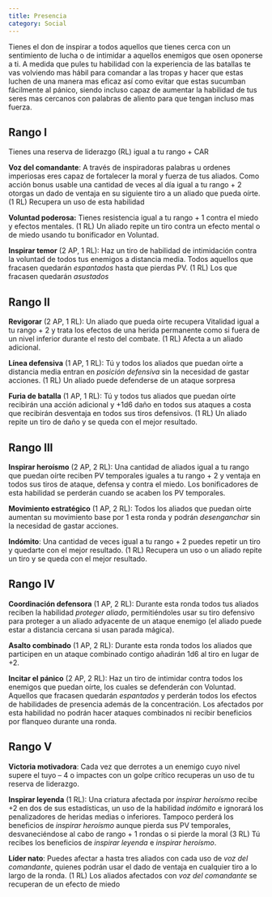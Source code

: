 ```yaml
---
title: Presencia
category: Social
---
```


Tienes el don de inspirar a todos aquellos que tienes cerca con un sentimiento de lucha o de intimidar a aquellos enemigos que osen oponerse a ti. A medida que pules tu habilidad con la experiencia de las batallas te vas volviendo mas hábil para comandar a las tropas y hacer que estas luchen de una manera mas eficaz así como evitar que estas sucumban fácilmente al pánico, siendo incluso capaz de aumentar la habilidad de tus seres mas cercanos con palabras de aliento para que tengan incluso mas fuerza.

## Rango I

Tienes una reserva de liderazgo (RL) igual a tu rango + CAR

**Voz del comandante**: A través de inspiradoras palabras u ordenes imperiosas eres capaz de fortalecer la moral y fuerza de tus aliados. Como acción bonus usable una cantidad de veces al día igual a tu rango + 2 otorgas un dado de ventaja en su siguiente tiro a un aliado que pueda oírte. (1 RL) Recupera un uso de esta habilidad

**Voluntad poderosa:** Tienes resistencia igual a tu rango + 1 contra el miedo y efectos mentales. (1 RL) Un aliado repite un tiro contra un efecto mental o de miedo usando tu bonificador en Voluntad.

**Inspirar temor** (2 AP, 1 RL): Haz un tiro de habilidad de intimidación contra la voluntad de todos tus enemigos a distancia media. Todos aquellos que fracasen quedarán *espantados* hasta que pierdas PV. (1 RL) Los que fracasen quedarán *asustados*

## Rango II  

**Revigorar** (2 AP, 1 RL): Un aliado que pueda oírte recupera Vitalidad igual a tu rango + 2 y trata los efectos de una herida permanente como si fuera de un nivel inferior durante el resto del combate. (1 RL) Afecta a un aliado adicional.

**Línea defensiva** (1 AP, 1 RL): Tú y todos los aliados que puedan oírte a distancia media entran en *posición defensiva* sin la necesidad de gastar acciones. (1 RL) Un aliado puede defenderse de un ataque sorpresa

**Furia de batalla** (1 AP, 1 RL): Tú y todos tus aliados que puedan oírte recibirán una acción adicional y +1d6 daño en todos sus ataques a costa que recibirán desventaja en todos sus tiros defensivos. (1 RL) Un aliado repite un tiro de daño y se queda con el mejor resultado.

## Rango III	

**Inspirar heroísmo** (2 AP, 2 RL): Una cantidad de aliados igual a tu rango que puedan oírte reciben PV temporales iguales a tu rango + 2 y ventaja en todos sus tiros de ataque, defensa y contra el miedo. Los bonificadores de esta habilidad se perderán cuando se acaben los PV temporales.

**Movimiento estratégico** (1 AP, 2 RL): Todos los aliados que puedan oírte aumentan su movimiento base por 1 esta ronda y podrán *desenganchar* sin la necesidad de gastar acciones.

**Indómito**: Una cantidad de veces igual a tu rango + 2 puedes repetir un tiro y quedarte con el mejor resultado. (1 RL) Recupera un uso o un aliado repite un tiro y se queda con el mejor resultado.

## Rango IV

**Coordinación defensora** (1 AP, 2 RL): Durante esta ronda todos tus aliados reciben la habilidad *proteger aliado*, permitiéndoles usar su tiro defensivo para proteger a un aliado adyacente de un ataque enemigo (el aliado puede estar a distancia cercana si usan parada mágica). 

**Asalto combinado** (1 AP, 2 RL): Durante esta ronda todos los aliados que participen en un ataque combinado contigo añadirán 1d6 al tiro en lugar de +2.

**Incitar el pánico** (2 AP, 2 RL): Haz un tiro de intimidar contra todos los enemigos que puedan oírte, los cuales se defenderán con Voluntad. Aquellos que fracasen quedarán *espantados* y perderán todos los efectos de habilidades de presencia además de la concentración. Los afectados por esta habilidad no podrán hacer ataques combinados ni recibir beneficios por flanqueo durante una ronda.

## Rango V

**Victoria motivadora**: Cada vez que derrotes a un enemigo cuyo nivel supere el tuyo – 4 o impactes con un golpe crítico recuperas un uso de tu reserva de liderazgo. 

**Inspirar leyenda** (1 RL): Una criatura afectada por *inspirar heroísmo* recibe +2 en dos de sus estadísticas, un uso de la habilidad *indómito* e ignorará los penalizadores de heridas medias o inferiores. Tampoco perderá los beneficios de *inspirar heroísmo* aunque pierda sus PV temporales, desvaneciéndose al cabo de rango + 1 rondas o si pierde la moral (3 RL) Tú recibes los beneficios de *inspirar leyenda* e *inspirar heroísmo*. 

**Líder nato**: Puedes afectar a hasta tres aliados con cada uso de *voz del comandante*, quienes podrán usar el dado de ventaja en cualquier tiro a lo largo de la ronda. (1 RL) Los aliados afectados con *voz del comandante* se recuperan de un efecto de miedo 